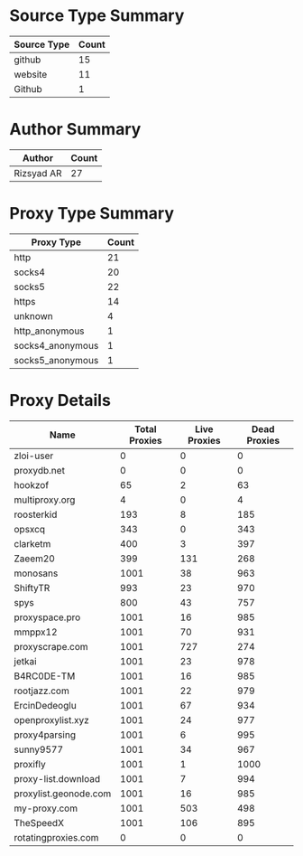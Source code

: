 # Source Type Summary

| Source Type | Count |
|-------------|-------|
| github | 15 |
| website | 11 |
| Github | 1 |


# Author Summary

| Author | Count |
|--------|-------|
| Rizsyad AR | 27 |


# Proxy Type Summary

| Proxy Type | Count |
|------------|-------|
| http | 21 |
| socks4 | 20 |
| socks5 | 22 |
| https | 14 |
| unknown | 4 |
| http_anonymous | 1 |
| socks4_anonymous | 1 |
| socks5_anonymous | 1 |


# Proxy Details

| Name | Total Proxies | Live Proxies | Dead Proxies |
|------|---------------|--------------|---------------|
| zloi-user | 0 | 0 | 0 |
| proxydb.net | 0 | 0 | 0 |
| hookzof | 65 | 2 | 63 |
| multiproxy.org | 4 | 0 | 4 |
| roosterkid | 193 | 8 | 185 |
| opsxcq | 343 | 0 | 343 |
| clarketm | 400 | 3 | 397 |
| Zaeem20 | 399 | 131 | 268 |
| monosans | 1001 | 38 | 963 |
| ShiftyTR | 993 | 23 | 970 |
| spys | 800 | 43 | 757 |
| proxyspace.pro | 1001 | 16 | 985 |
| mmppx12 | 1001 | 70 | 931 |
| proxyscrape.com | 1001 | 727 | 274 |
| jetkai | 1001 | 23 | 978 |
| B4RC0DE-TM | 1001 | 16 | 985 |
| rootjazz.com | 1001 | 22 | 979 |
| ErcinDedeoglu | 1001 | 67 | 934 |
| openproxylist.xyz | 1001 | 24 | 977 |
| proxy4parsing | 1001 | 6 | 995 |
| sunny9577 | 1001 | 34 | 967 |
| proxifly | 1001 | 1 | 1000 |
| proxy-list.download | 1001 | 7 | 994 |
| proxylist.geonode.com | 1001 | 16 | 985 |
| my-proxy.com | 1001 | 503 | 498 |
| TheSpeedX | 1001 | 106 | 895 |
| rotatingproxies.com | 0 | 0 | 0 |
